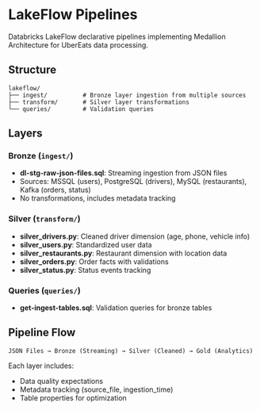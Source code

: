 # LakeFlow Pipelines

Databricks LakeFlow declarative pipelines implementing Medallion Architecture for UberEats data processing.

## Structure

```
lakeflow/
├── ingest/          # Bronze layer ingestion from multiple sources
├── transform/       # Silver layer transformations
└── queries/         # Validation queries
```

## Layers

### Bronze (`ingest/`)
- **dl-stg-raw-json-files.sql**: Streaming ingestion from JSON files
- Sources: MSSQL (users), PostgreSQL (drivers), MySQL (restaurants), Kafka (orders, status)
- No transformations, includes metadata tracking

### Silver (`transform/`)
- **silver_drivers.py**: Cleaned driver dimension (age, phone, vehicle info)
- **silver_users.py**: Standardized user data
- **silver_restaurants.py**: Restaurant dimension with location data
- **silver_orders.py**: Order facts with validations
- **silver_status.py**: Status events tracking

### Queries (`queries/`)
- **get-ingest-tables.sql**: Validation queries for bronze tables

## Pipeline Flow

```
JSON Files → Bronze (Streaming) → Silver (Cleaned) → Gold (Analytics)
```

Each layer includes:
- Data quality expectations
- Metadata tracking (source_file, ingestion_time)
- Table properties for optimization

